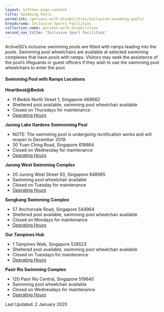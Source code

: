 ```yaml
---
layout: leftnav-page-content
title: Swimming Pools
permalink: /persons-with-disabilities/inclusive-swimming-pools/
breadcrumb: Inclusive Sports Facilities
collection_name: persons-with-disabilities
second_nav_title: "Inclusive Sport Facilities"
---
```


ActiveSG’s inclusive swimming pools are fitted with ramps leading into the pools. Swimming pool wheelchairs are available at selected swimming complexes that have pools with ramps. Visitors may seek the assistance of the pool’s lifeguards or guest officers if they wish to use the swimming pool wheelchairs to enter the pool. 

#### Swimming Pool with Ramps Locations

**Heartbeat@Bedok**
* 11 Bedok North Street 1, Singapore 469662
* Sheltered pool available, swimming pool wheelchair available
* Closed on Thursdays for maintenance
* [Operating Hours](https://www.myactivesg.com/Facilities/heartbeat-bedok-activesg-swimming-complex)

**Jurong Lake Gardens Swimmming Pool**
* NOTE: The swimming pool is undergoing rectification works and will reopen in December 2019. 
* 30 Yuan Ching Road, Singapore 618664 
*  Closed on Wednesday for maintenance 
* [Operating Hours](https://www.myactivesg.com/Facilities/jurong-lake-gardens-pool)

**Jurong West Swimming Complex**
* 20 Jurong West Street 93, Singapore 648965
* Swimming pool wheelchair available
*  Closed on Tuesday for maintenance 
* [Operating Hours](https://www.myactivesg.com/facilities/jurong-west-swimming-complex)

**Sengkang Swimming Complex**
* 57 Anchorvale Road, Singapore 544964
* Sheltered pool available, swimming pool wheelchair available
* Closed on Mondays for maintenance
* [Operating Hours](https://www.myactivesg.com/facilities/sengkang-swimming-complex)

**Our Tampines Hub**
* 1 Tampines Walk, Singapore 528523
* Sheltered pool available, swimming pool wheelchair available
* Closed on Tuesdays for maintenance 
* [Operating Hours](https://www.myactivesg.com/facilities/tampines-swimming-complex)

**Pasir Ris Swimming Complex**
* 120 Pasir Ris Central, Singapore 519640
* Swimming pool wheelchair available
* Closed on Wednesdays for maintenance 
* [Operating Hours](https://www.myactivesg.com/facilities/pasir-ris-swimming-complex)

Last Updated: 2 January 2020

